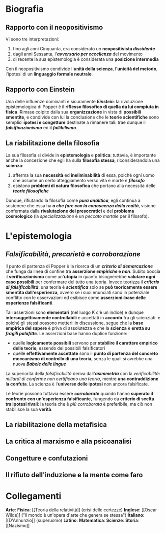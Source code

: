 # Biografia
## Rapporto con il neopositivismo
Vi sono tre interpretazioni:
1) fino agli anni Cinquanta, era considerato un **neopositivista *dissidente***
2) dagli anni Sessanta, l'***avversario per eccellenza*** del movimento
3) di recente la sua epistemologia è considerata una **posizione intermedia**

Con il neopositivismo condivide l'**unità della scienza**, l'**unicità del metodo**, l'ipotesi di un **linguaggio formale neutrale**.
## Rapporto con Einstein
Una delle influenze dominanti è sicuramente ***Einstein***: la rivoluzione epistemologica di Popper è il **riflesso filosofico di quella da lui compiuta in fisica**. Rimase colpito dalla sua **organizzazione** in vista di **possibili smentite**, e condivide con lui la conclusione che le **teorie scientifiche** sono semplici **ipotesi e congetture** destinate a rimanere tali: trae dunque il ***falsificazionismo*** ed il ***fallibilismo***.
## La riabilitazione della filosofia
La sua filosofia si divide in **epistemologia** e **politica**: tuttavia, è importante anche la concezione che egli ha sulla **filosofia stessa**, riconsiderandola una **scienza**:
1) afferma la sua **necessità** ed **ineliminabilità** di essa, poiché ogni uomo che assume un certo atteggiamento verso vita e morte è ***filosofo***
2) esistono **problemi di natura filosofica** che portano alla necessità delle ***teorie filosofiche***

Dunque, rifiutando la filosofia come ***pura analitica***, egli continua a sostenere che essa ha ***a che fare con la conoscenza della realtà***, visione confermata dalla **rivalutazione dei presocratici** e del **problema cosmologico** (la *specializzazione* è un *peccato mortale* per il filosofo).
# L'epistemologia
## *Falsificabilità*, *precarietà* e *corroborazione*
Il punto di partenza di Popper è la ricerca di un ***criterio di demarcazione*** che funga da linea di confine tra **asserzione *empiriche* e *non***. Subito boccia il **verificazionismo** come un'**utopia** in quanto bisognerebbe **valutare ogni caso possibili** per confermare del tutto una teoria. Invece teorizza il ***criterio di falsificabilità***: una teoria è ***scientifica*** solo se **può teoricamente essere smentita dall'esperienza**, ovvero se i suoi enunciati sono in potenziale conflitto con le osservazioni ed esibisce come **asserzioni-base delle esperienze falsificanti**.

Tali asserzioni sono **elementari** (nel luogo K c'è un indice) e dunque **intersoggettivamente controllabili** e accettati in **accordo** fra gli scienziati: e poiché gli stessi possono metterli in discussione, segue che la **base empirica del sapere** è priva di assolutezza e che la **scienza** è **eretta su *fragili palafitte***. Le asserzioni base hanno duplice funzione:
- quelle **logicamente possibili** servono per **stabilire il carattere empirico delle teorie**, essendo dei possibili falsificatori
- quelle **effettivamente accettate** sono il **punto di partenza del concreto meccanismo di controllo di una teoria**, senza le quali si avrebbe una nuova ***Babele delle lingue***

La superiorità della *falsificabilità* deriva dall'***asimmetria*** con la *verificabilità*: *miliardi di conferme non certificano una teoria*, mentre **una contraddizione la confuta**. La scienza è l'**universo delle ipotesi** non ancora falsificate.

Le teorie possono tuttavia essere ***corroborate*** quando hanno **superato il confronto con un'esperienza falsificante**, fungendo da **criterio di scelta tra ipotesi rivali**: la teoria che è *più corroborata* è preferibile, ma ciò non stabilisce la sua **verità**.

## La riabilitazione della metafisica
## La critica al marxismo e alla psicoanalisi
## Congetture e confutazioni
## Il rifiuto dell'induzione e la mente come faro
## 
# Collegamenti
**Arte**: 
**Fisica**: [[Teoria della relatività]] (crisi delle certezze)
**Inglese**: [[Oscar Wilde]] ("il mondo è un'opera d'arte che genera se stessa")
**Italiano**: [[D'Annunzio]] (superuomo)
**Latino**:
**Matematica**: 
**Scienze**: 
**Storia**: [[Nazismo]]
